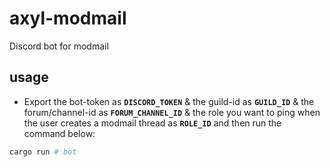 # axyl-modmail
Discord bot for modmail

## usage
- Export the bot-token as **`DISCORD_TOKEN`** & the guild-id as **`GUILD_ID`** & the forum/channel-id as **`FORUM_CHANNEL_ID`** & the role you want to ping when the user creates a modmail thread as **`ROLE_ID`** and then run the command below:
```bash
cargo run # bot
```
